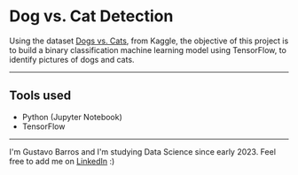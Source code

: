 # Dog vs. Cat Detection

Using the dataset [Dogs vs. Cats](https://www.kaggle.com/datasets/biaiscience/dogs-vs-cats), from Kaggle, the objective of this project is to build a binary classification machine learning model using TensorFlow, to identify pictures of dogs and cats.

-----------
## Tools used
- Python (Jupyter Notebook)
- TensorFlow
-----------
I'm Gustavo Barros and I'm studying Data Science since early 2023. Feel free to add me on [LinkedIn](https://www.linkedin.com/in/gustavossbarros/) :)
